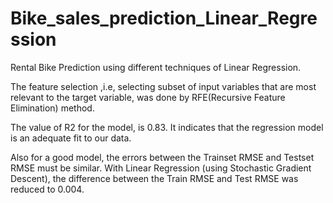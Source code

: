 # Bike_sales_prediction_Linear_Regression
Rental Bike Prediction using different techniques of Linear Regression.

The feature selection ,i.e, selecting subset of input variables that are most relevant to the target variable, was done by RFE(Recursive Feature Elimination) method.

The value of R2 for the model, is 0.83. It indicates that the regression model is an adequate fit to our data.

Also for a good model, the errors between the Trainset RMSE and Testset RMSE must be similar. 
With Linear Regression (using Stochastic Gradient Descent), the difference between the Train RMSE and Test RMSE was reduced to 0.004.
